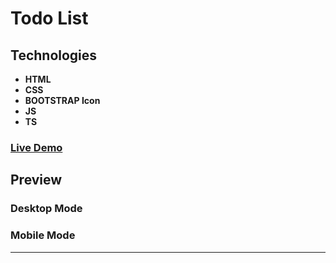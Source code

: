 # Todo List

## Technologies

- **HTML**
- **CSS**
- **BOOTSTRAP Icon**
- **JS**
- **TS**

### [Live Demo](https://rzvkoli.github.io/Todolist/)

## Preview
### Desktop Mode

### Mobile Mode

---
